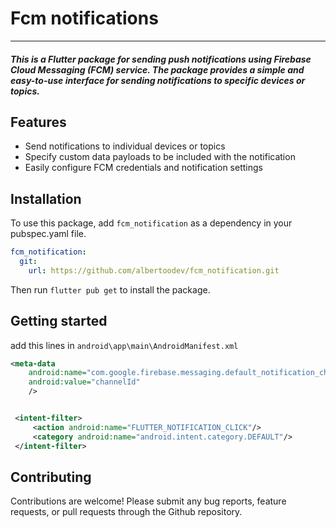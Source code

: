 # Fcm notifications

---

##### This is a Flutter package for sending push notifications using Firebase Cloud Messaging (FCM) service. The package provides a simple and easy-to-use interface for sending notifications to specific devices or topics.

## Features

- Send notifications to individual devices or topics
- Specify custom data payloads to be included with the notification
- Easily configure FCM credentials and notification settings

## Installation

To use this package, add `fcm_notification` as a dependency in your pubspec.yaml file.

```yaml
fcm_notification:
  git:
    url: https://github.com/albertoodev/fcm_notification.git
```

Then run `flutter pub get` to install the package.
## Getting started
add this lines in `android\app\main\AndroidManifest.xml`
```xml
<meta-data
    android:name="com.google.firebase.messaging.default_notification_channel_id"
    android:value="channelId"
    />
```

```xml

 <intent-filter>
     <action android:name="FLUTTER_NOTIFICATION_CLICK"/>
     <category android:name="android.intent.category.DEFAULT"/>
 </intent-filter>
```
## Contributing
 Contributions are welcome! Please submit any bug reports, feature requests, or pull requests through the Github repository.
